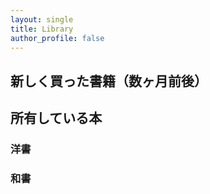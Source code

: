 ```yaml
---
layout: single
title: Library
author_profile: false
---
```

## 新しく買った書籍（数ヶ月前後）


## 所有している本
### 洋書

### 和書